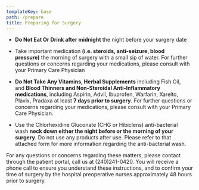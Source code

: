```yaml
---
templateKey: base
path: /prepare
title: Preparing for Surgery
---
```


- **Do Not Eat Or Drink after midnight** the night before your surgery date

- Take important medication **(i.e. steroids, anti-seizure, blood pressure)** the morning of
  surgery with a small sip of water. For further questions or concerns regarding your
  medications, please consult with your Primary Care Physician

- **Do Not Take Any Vitamins, Herbal Supplements** including Fish Oil, and **Blood Thinners
  and Non-Steroidal Anti-Inflammatory medications**, including Aspirin, Advil, Ibuprofen,
  Warfarin, Xarelto, Plavix, Pradaxa at least **7 days prior to surgery**. For further questions
  or concerns regarding your medications, please consult with your Primary Care
  Physician.

- Use the Chlorhexidine Gluconate (CHG or Hibiclens) anti-bacterial wash **neck
  down either the night before or the morning of your surgery**. Do not use any
  products after use. Please refer to that attached form for more information
  regarding the anti-bacterial wash.

For any questions or concerns regarding these matters, please contact through the patient
portal, call us at (240)241-0420. You will receive a phone call to ensure you understand these
instructions, and to confirm your time of surgery by the hospital preoperative nurses
approximately 48 hours prior to surgery.
